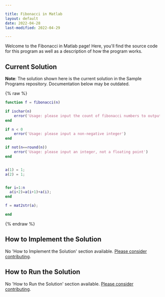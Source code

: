 ```yaml
---

title: Fibonacci in Matlab
layout: default
date: 2022-04-28
last-modified: 2022-04-29

---
```


Welcome to the Fibonacci in Matlab page! Here, you'll find the source code for this program as well as a description of how the program works.

## Current Solution

**Note**: The solution shown here is the current solution in the Sample Programs repository. Documentation below may be outdated.

{% raw %}

```Matlab
function f = fibonacci(n)

if ischar(n)
	error('Usage: please input the count of fibonacci numbers to output')
end

if n < 0
	error('Usage: please input a non-negative integer')
end

if not(n==round(n))
	error('Usage: please input an integer, not a floating point')
end


a(1) = 1;
a(2) = 1;


for i=1:n
  a(i+2)=a(i+1)+a(i);
end

f = mat2str(a);

end
```

{% endraw %}

## How to Implement the Solution

No 'How to Implement the Solution' section available. [Please consider contributing](https://github.com/TheRenegadeCoder/sample-programs-website).

## How to Run the Solution

No 'How to Run the Solution' section available. [Please consider contributing](https://github.com/TheRenegadeCoder/sample-programs-website).